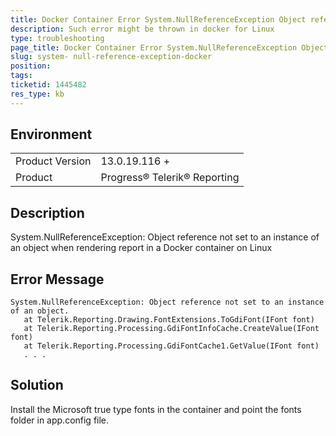 ```yaml
---
title: Docker Container Error System.NullReferenceException Object reference not set to an instance of an object
description: Such error might be thrown in docker for Linux 
type: troubleshooting
page_title: Docker Container Error System.NullReferenceException Object reference not set to an instance of an object. at Telerik.Reporting.Drawing.FontExtensions.ToGdiFont(IFont font)
slug: system- null-reference-exception-docker
position: 
tags: 
ticketid: 1445482
res_type: kb
---
```


## Environment
<table>
	<tbody>
		<tr>
			<td>Product Version</td>
			<td>13.0.19.116 +</td>
		</tr>
		<tr>
			<td>Product</td>
			<td>Progress® Telerik® Reporting</td>
		</tr>
	</tbody>
</table>


## Description
System.NullReferenceException: Object reference not set to an instance of an object when rendering report in a Docker container on Linux

## Error Message
```
System.NullReferenceException: Object reference not set to an instance of an object.
   at Telerik.Reporting.Drawing.FontExtensions.ToGdiFont(IFont font)
   at Telerik.Reporting.Processing.GdiFontInfoCache.CreateValue(IFont font)
   at Telerik.Reporting.Processing.GdiFontCache1.GetValue(IFont font)
   . . .
```

## Solution
Install the Microsoft true type fonts in the container and point the fonts folder in app.config file.


